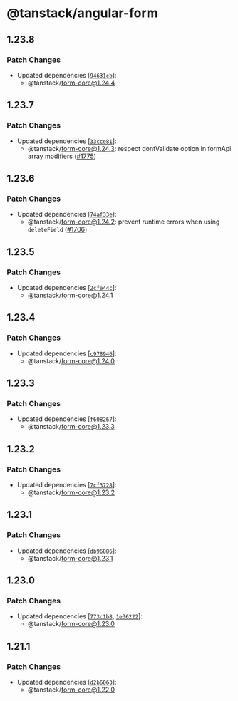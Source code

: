 # @tanstack/angular-form

## 1.23.8

### Patch Changes

- Updated dependencies [[`94631cb`](https://github.com/TanStack/form/commit/94631cb97dea611de69a900c89b7e8dfe0eeee37)]:
  - @tanstack/form-core@1.24.4

## 1.23.7

### Patch Changes

- Updated dependencies [[`33cce81`](https://github.com/TanStack/form/commit/33cce812cbfeb42aa7457bab220a807ff5c4ba7f)]:
  - @tanstack/form-core@1.24.3: respect dontValidate option in formApi array modifiers ([#1775](https://github.com/TanStack/form/pull/1775))

## 1.23.6

### Patch Changes

- Updated dependencies [[`74af33e`](https://github.com/TanStack/form/commit/74af33eb80218b8cec8642b64ce7e69a62a65248)]:
  - @tanstack/form-core@1.24.2: prevent runtime errors when using `deleteField` ([#1706](https://github.com/TanStack/form/pull/1706))

## 1.23.5

### Patch Changes

- Updated dependencies [[`2cfe44c`](https://github.com/TanStack/form/commit/2cfe44ce1e35235ae37ee260dc943a94c9feb71d)]:
  - @tanstack/form-core@1.24.1

## 1.23.4

### Patch Changes

- Updated dependencies [[`c978946`](https://github.com/TanStack/form/commit/c97894688c6f5f1953a87c26890e156ecb0bcaab)]:
  - @tanstack/form-core@1.24.0

## 1.23.3

### Patch Changes

- Updated dependencies [[`f608267`](https://github.com/TanStack/form/commit/f6082674290a2ec5bc1d3ae33f193539ac7fc4b6)]:
  - @tanstack/form-core@1.23.3

## 1.23.2

### Patch Changes

- Updated dependencies [[`7cf3728`](https://github.com/TanStack/form/commit/7cf3728a7b75e077802b427db2a387e36b23682a)]:
  - @tanstack/form-core@1.23.2

## 1.23.1

### Patch Changes

- Updated dependencies [[`db96886`](https://github.com/TanStack/form/commit/db96886a8bf9d3d944bf09fc050b4c2c4b514851)]:
  - @tanstack/form-core@1.23.1

## 1.23.0

### Patch Changes

- Updated dependencies [[`773c1b8`](https://github.com/TanStack/form/commit/773c1b8d9e1b82b5403633691de22f1a1e188d4f), [`1e36222`](https://github.com/TanStack/form/commit/1e362224d3086f67d8a49839d196edd7aa78c04d)]:
  - @tanstack/form-core@1.23.0

## 1.21.1

### Patch Changes

- Updated dependencies [[`d2b6063`](https://github.com/TanStack/form/commit/d2b6063c0fc5406235f8be5462c19497717dfd0d)]:
  - @tanstack/form-core@1.22.0
